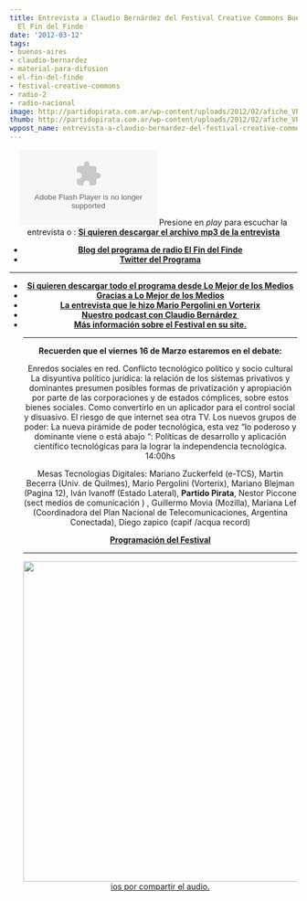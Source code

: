 ```yaml
---
title: Entrevista a Claudio Bernárdez del Festival Creative Commons Buenos Aires en
  El Fin del Finde
date: '2012-03-12'
tags:
- buenos-aires
- claudio-bernardez
- material-para-difusion
- el-fin-del-finde
- festival-creative-commons
- radio-2
- radio-nacional
image: http://partidopirata.com.ar/wp-content/uploads/2012/02/afiche_VP_021.jpg
thumb: http://partidopirata.com.ar/wp-content/uploads/2012/02/afiche_VP_021-150x150.jpg
wppost_name: entrevista-a-claudio-bernardez-del-festival-creative-commons-buenos-aires-en-el-fin-del-finde
---
```


<center><object id="player1101055" width="240" height="133" classid="clsid:d27cdb6e-ae6d-11cf-96b8-444553540000" codebase="http://download.macromedia.com/pub/shockwave/cabs/flash/swflash.cab#version=6,0,40,0"><param name="AllowScriptAccess" value="always" /><param name="allowFullScreen" value="true" /><param name="wmode" value="transparent" /><param name="src" value="http://www.ivoox.com/playerivoox_ee_1101055_1.html" /><param name="allowfullscreen" value="true" /><param name="allowscriptaccess" value="always" /><embed id="player1101055" width="240" height="133" type="application/x-shockwave-flash" src="http://www.ivoox.com/playerivoox_ee_1101055_1.html" AllowScriptAccess="always" allowFullScreen="true" wmode="transparent" allowfullscreen="true" allowscriptaccess="always" /></object>
Presione en <em>play</em> para escuchar la entrevista o :
<strong><a href="http://www.ivoox.com/entrevista-a-claudio-bernardez-del-festival-creative-commons_md_1101055_1.mp3" target="_blank">Si quieren descargar el archivo mp3 de la entrevista</a></strong></center>
<ul>
	<li style="text-align: center;"><strong><a href="http://www.noctambulas.net/" target="_blank">Blog del programa de radio El Fin del Finde</a></strong></li>
	<li style="text-align: center;"><strong> <a href="https://twitter.com/#!/ElFinDelFinde" target="_blank">Twitter del Programa</a></strong></li>
</ul>

<hr />

<ul>
	<li style="text-align: center;"><strong><a href="http://lomejordelosmedios.blogspot.com/2012/03/claudio-bernardez-con-gala-y-sofia-en.html" target="_blank">Si quieren descargar todo el programa desde Lo Mejor de los Medios</a></strong></li>
	<li style="text-align: center;"><strong><a href="http://lomejordelosmedios.blogspot.com/" target="_blank">Gracias a Lo Mejor de los Medios</a></strong></li>
	<li style="text-align: center;"><strong><a href="http://partidopirata.com.ar/3477/entrevista-a-claudio-bernardez-del-festival-creative-commons-buenos-aires-en-el-programa-vorterix-de-mario-pergolini">La entrevista que le hizo Mario Pergolini en Vorterix</a></strong></li>
	<li style="text-align: center;"><strong><a href="http://partidopirata.com.ar/3433/podcast-charlando-con-claudio-bernardez-del-festival-buenos-aires-creative-commons">Nuestro podcast con Claudio Bernárdez </a></strong></li>
	<li style="text-align: center;"><strong> <a href="http://www.ccbue.com.ar/" target="_blank">Más información sobre el Festival en su site.</a></strong>

<hr />

<strong>Recuerden que el viernes 16 de Marzo estaremos en el debate:</strong>

Enredos sociales en red. Conflicto tecnológico político y socio cultural
La disyuntiva político jurídica: la relación de los sistemas privativos y dominantes presumen posibles formas de privatización y apropiación por parte de las corporaciones y de estados cómplices, sobre estos bienes sociales. Como convertirlo en un aplicador para el control social y disuasivo. El riesgo de que internet sea otra TV.
Los nuevos grupos de poder: La nueva pirámide de poder tecnológica, esta vez “lo poderoso y dominante viene o está abajo “: Políticas de desarrollo y aplicación científico tecnológicas para la lograr la independencia tecnológica.
14:00hs

Mesas Tecnologias Digitales:
Mariano Zuckerfeld (e-TCS), Martin Becerra (Univ. de Quilmes), Mario Pergolini (Vorterix), Mariano Blejman (Pagina 12), Iván Ivanoff (Estado Lateral), <strong>Partido Pirata</strong>, Nestor Piccone (sect medios de comunicación ) , Guillermo Movia (Mozilla), Mariana Lef (Coordinadora del Plan Nacional de Telecomunicaciones, Argentina Conectada), Diego zapico (capif /acqua record)

<strong><a href="http://www.ccbue.com.ar/programacion/" target="_blank">Programación del Festival</a></strong>

<hr />

<a href="http://partidopirata.com.ar/wp-content/uploads/2012/02/afiche_VP_021.jpg"><img class="alignleft size-full wp-image-3335" title="Festival Creative Commons" src="http://partidopirata.com.ar/wp-content/uploads/2012/02/afiche_VP_021.jpg" alt="" width="800" height="561" /></a><a href="http://lomejordelosmedios.blogspot.com/" target="_blank">ios por compartir el audio.</a></li>
</ul>
